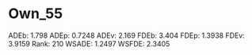 # Own_55

ADEb: 1.798
ADEp: 0.7248
ADEv: 2.169
FDEb: 3.404
FDEp: 1.3938
FDEv: 3.9159
Rank: 210
WSADE: 1.2497
WSFDE: 2.3405